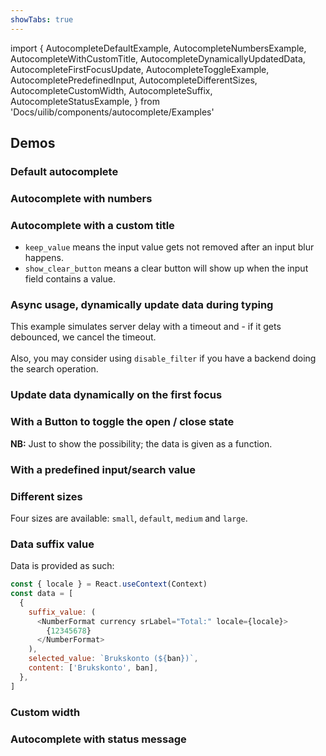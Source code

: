 ```yaml
---
showTabs: true
---
```


import {
AutocompleteDefaultExample,
AutocompleteNumbersExample,
AutocompleteWithCustomTitle,
AutocompleteDynamicallyUpdatedData,
AutocompleteFirstFocusUpdate,
AutocompleteToggleExample,
AutocompletePredefinedInput,
AutocompleteDifferentSizes,
AutocompleteCustomWidth,
AutocompleteSuffix,
AutocompleteStatusExample,
} from 'Docs/uilib/components/autocomplete/Examples'

## Demos

### Default autocomplete

<AutocompleteDefaultExample />

### Autocomplete with numbers

<AutocompleteNumbersExample />

### Autocomplete with a custom title

- `keep_value` means the input value gets not removed after an input blur happens.
- `show_clear_button` means a clear button will show up when the input field contains a value.

<AutocompleteWithCustomTitle />

### Async usage, dynamically update data during typing

This example simulates server delay with a timeout and - if it gets debounced, we cancel the timeout.<br /><br />Also, you may consider using `disable_filter` if you have a backend doing the search operation.

<AutocompleteDynamicallyUpdatedData />

### Update data dynamically on the first focus

<AutocompleteFirstFocusUpdate />

### With a Button to toggle the open / close state

**NB:** Just to show the possibility; the data is given as a function.

<AutocompleteToggleExample />

### With a predefined input/search value

<AutocompletePredefinedInput />

### Different sizes

Four sizes are available: `small`, `default`, `medium` and `large`.

<AutocompleteDifferentSizes />

### Data suffix value

Data is provided as such:

```js
const { locale } = React.useContext(Context)
const data = [
  {
    suffix_value: (
      <NumberFormat currency srLabel="Total:" locale={locale}>
        {12345678}
      </NumberFormat>
    ),
    selected_value: `Brukskonto (${ban})`,
    content: ['Brukskonto', ban],
  },
]
```

<AutocompleteSuffix />

### Custom width

<AutocompleteCustomWidth />

### Autocomplete with status message

<AutocompleteStatusExample />

<AutocompleteOpened />

<AutocompleteDisabledExample />
